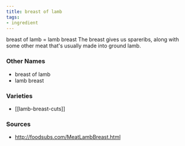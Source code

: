 ```yaml
---
title: breast of lamb
tags:
- ingredient
---
```

breast of lamb = lamb breast The breast gives us spareribs, along with some other meat that's usually made into ground lamb.

### Other Names

* breast of lamb
* lamb breast

### Varieties

* [[lamb-breast-cuts]]

### Sources
* http://foodsubs.com/MeatLambBreast.html
